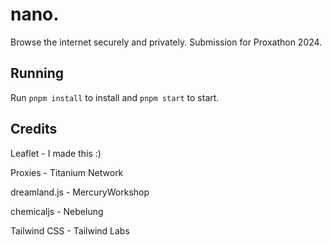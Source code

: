 # nano.
Browse the internet securely and privately. Submission for Proxathon 2024.

## Running
Run `pnpm install` to install and `pnpm start` to start.

## Credits
Leaflet - I made this :)

Proxies - Titanium Network

dreamland.js - MercuryWorkshop

chemicaljs - Nebelung

Tailwind CSS - Tailwind Labs
